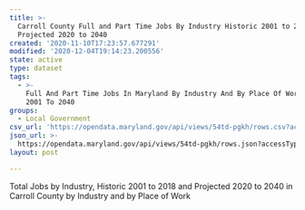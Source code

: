 ```yaml
---
title: >-
  Carroll County Full and Part Time Jobs By Industry Historic 2001 to 2018 and
  Projected 2020 to 2040
created: '2020-11-10T17:23:57.677291'
modified: '2020-12-04T19:14:23.200556'
state: active
type: dataset
tags:
  - >-
    Full And Part Time Jobs In Maryland By Industry And By Place Of Work From
    2001 To 2040
groups:
  - Local Government
csv_url: 'https://opendata.maryland.gov/api/views/54td-pgkh/rows.csv?accessType=DOWNLOAD'
json_url: >-
  https://opendata.maryland.gov/api/views/54td-pgkh/rows.json?accessType=DOWNLOAD
layout: post

---
```

Total Jobs by Industry, Historic 2001 to 2018 and Projected 2020 to 2040 in Carroll County by Industry and by Place of Work
